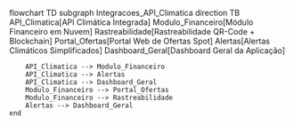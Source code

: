 flowchart TD
    subgraph Integracoes_API_Climatica
        direction TB
        API_Climatica[API Climática Integrada]
        Modulo_Financeiro[Módulo Financeiro em Nuvem]
        Rastreabilidade[Rastreabilidade QR-Code + Blockchain]
        Portal_Ofertas[Portal Web de Ofertas Spot]
        Alertas[Alertas Climáticos Simplificados]
        Dashboard_Geral[Dashboard Geral da Aplicação]

        API_Climatica --> Modulo_Financeiro
        API_Climatica --> Alertas
        API_Climatica --> Dashboard_Geral
        Modulo_Financeiro --> Portal_Ofertas
        Modulo_Financeiro --> Rastreabilidade
        Alertas --> Dashboard_Geral
    end
